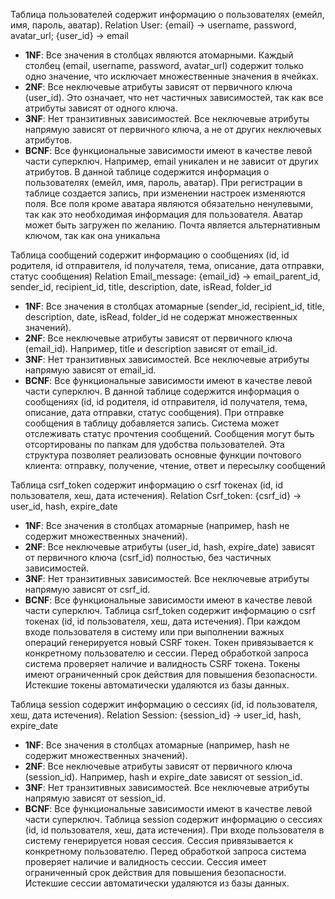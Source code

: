 Таблица пользователей содержит информацию о пользователях (емейл, имя, пароль, аватар).
Relation User:
{email} -> username, password, avatar_url;
{user_id} -> email
- **1NF**: Все значения в столбцах являются атомарными. Каждый столбец (email, username, password, avatar_url) содержит только одно значение, что исключает множественные значения в ячейках.
- **2NF**: Все неключевые атрибуты зависят от первичного ключа (user_id). Это означает, что нет частичных зависимостей, так как все атрибуты зависят от одного ключа.
- **3NF**: Нет транзитивных зависимостей. Все неключевые атрибуты напрямую зависят от первичного ключа, а не от других неключевых атрибутов.
- **BCNF**: Все функциональные зависимости имеют в качестве левой части суперключ. Например, email уникален и не зависит от других атрибутов.
В данной таблице содержится информация о пользователях (емейл, имя, пароль, аватар).
При регистрации в таблице создается запись, при изменении настроек изменяются поля.
Все поля кроме аватара являются обязательно ненулевыми, так как это необходимая информация для пользователя.
Аватар может быть загружен по желанию. Почта является альтернативным ключом, так как она уникальна

Таблица сообщений содержит информацию о сообщениях (id, id родителя, id отправителя, id получателя, тема, описание, дата отправки, статус сообщения)
Relation Email_message:
{email_id} -> email_parent_id, sender_id, recipient_id, title, description, date, isRead, folder_id
- **1NF**: Все значения в столбцах атомарные (sender_id, recipient_id, title, description, date, isRead, folder_id не содержат множественных значений).
- **2NF**: Все неключевые атрибуты зависят от первичного ключа (email_id). Например, title и description зависят от email_id.
- **3NF**: Нет транзитивных зависимостей. Все неключевые атрибуты напрямую зависят от email_id.
- **BCNF**: Все функциональные зависимости имеют в качестве левой части суперключ.
В данной таблице содержится информация о сообщениях (id, id родителя, id отправителя, id получателя, тема, описание, дата отправки, статус сообщения). При отправке сообщения в таблицу добавляется запись. Система может отслеживать статус прочтения сообщений. Сообщения могут быть отсортированы по папкам для удобства пользователей. Эта структура позволяет реализовать основные функции почтового клиента: отправку, получение, чтение, ответ и пересылку сообщений

Таблица csrf_token содержит информацию о csrf токенах (id, id пользователя, хеш, дата истечения).
Relation Csrf_token:
{csrf_id} -> user_id, hash, expire_date
- **1NF**: Все значения в столбцах атомарные (например, hash не содержит множественных значений).
- **2NF**: Все неключевые атрибуты (user_id, hash, expire_date) зависят от первичного ключа (csrf_id) полностью, без частичных зависимостей.
- **3NF**: Нет транзитивных зависимостей. Все неключевые атрибуты напрямую зависят от csrf_id.
- **BCNF**: Все функциональные зависимости имеют в качестве левой части суперключ.
Таблица csrf_token содержит информацию о csrf токенах (id, id пользователя, хеш, дата истечения). При каждом входе пользователя в систему или при выполнении важных операций генерируется новый CSRF токен. Токен привязывается к конкретному пользователю и сессии. Перед обработкой запроса система проверяет наличие и валидность CSRF токена. Токены имеют ограниченный срок действия для повышения безопасности. Истекшие токены автоматически удаляются из базы данных.

Таблица session содержит информацию о сессиях (id, id пользователя, хеш, дата истечения).
Relation Session:
{session_id} -> user_id, hash, expire_date
- **1NF**: Все значения в столбцах атомарные (например, hash не содержит множественных значений).
- **2NF**: Все неключевые атрибуты зависят от первичного ключа (session_id). Например, hash и expire_date зависят от session_id.
- **3NF**: Нет транзитивных зависимостей. Все неключевые атрибуты напрямую зависят от session_id.
- **BCNF**: Все функциональные зависимости имеют в качестве левой части суперключ.
Таблица session содержит информацию о сессиях (id, id пользователя, хеш, дата истечения). При входе пользователя в систему генерируется новая сессия. Сессия привязывается к конкретному пользователю. Перед обработкой запроса система проверяет наличие и валидность сессии. Сессия имеет ограниченный срок действия для повышения безопасности. Истекшие сессии автоматически удаляются из базы данных.
